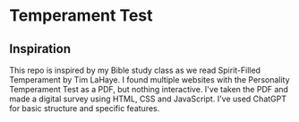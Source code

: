 # Temperament Test

## Inspiration
This repo is inspired by my Bible study class as we read Spirit-Filled Temperament by Tim LaHaye.  I found multiple websites with the Personality Temperament Test as a PDF, but nothing interactive.  I've taken the PDF and made a digital survey using HTML, CSS and JavaScript.  I've used ChatGPT for basic structure and specific features.